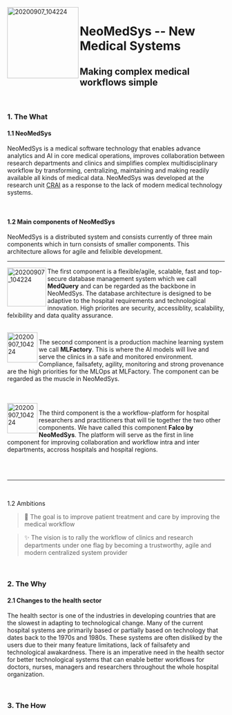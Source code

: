 
<img align="left" width="165" alt="20200907_104224" src="https://user-images.githubusercontent.com/29639563/180003274-6b40f5e8-ddc8-40ec-8bc5-74320dd0bfcc.png">

# NeoMedSys -- New Medical Systems
## Making complex medical workflows simple

<br clear="left"/>


### 1. The What
#### 1.1 NeoMedSys 
NeoMedSys is a medical software technology that enables advance analytics and AI in core medical operations, improves collaboration between research departments and clinics and simplifies complex multidisciplinary workflow by transforming, centralizing, maintaining and making readily available all kinds of medical data. NeoMedSys was developed at the research unit [CRAI](crai.no) as a response to the lack of modern medical technology systems.

<!--
The main components of NeoMedSys are currently (i) state of the art medical database development, (ii) machine learning operations and (iii) developing a medical workflow-platform that incorporates all core operational and research workflow. The reason why NeoMedSys has currently three major focus areas, which can in turn be parted into smaller focus areas, is to be able to stay flexible and adaptive to the developments that happen in technology.
-->
<br>

#### 1.2 Main components of NeoMedSys
NeoMedSys is a distributed system and consists currently of three main components which in turn consists of smaller components. This architecture allows for agile and felixible development.


---

<img align="left" width="90" alt="20200907_104224" src="https://user-images.githubusercontent.com/29639563/180863997-0e618b84-5039-438b-a028-1c42496c971d.png">


The first component is a flexible/agile, scalable, fast and top-secure database management system which we call **MedQuery** and can be regarded as the backbone in NeoMedSys. The database architecture is designed to be adaptive to the hospital requirements and technological innovation. High priorites are security, accessiblity, scalability, felxibility and data quality assurance.


<br clear="left"/>

<img align="left" width="70" alt="20200907_104224" src="https://user-images.githubusercontent.com/29639563/180615895-f353f60d-abae-49f5-8204-1262efc259df.png">

The second component is a production machine learning system we call **MLFactory**. This is where the AI models will live and serve the clinics in a safe and monitored environment. Compliance, failsafety, agility, monitoring and strong provenance are the high priorities for the MLOps at MLFactory. The component can be regarded as the muscle in NeoMedSys.

<br clear="left"/>

<br>

<img align="left" width="70" alt="20200907_104224" src="https://user-images.githubusercontent.com/29639563/180444097-00b612fe-6192-4ea3-8741-070ff2714c25.png">

The third component is the a workflow-platform for hospital researchers and practitioners that will tie together the two other components. We have called this component **Falco by NeoMedSys**. The platform will serve as the first in line component for improving collaboration and workflow intra and inter departments, accross hospitals and hospital regions.

<br clear="left"/>


<br>

---

<br>

1.2 Ambitions

> 🚀 The goal is to improve patient treatment and care by improving the medical workflow

> :sparkles: The vision is to rally the workflow of clinics and research departments under one flag by becoming a trustworthy, agile and modern centralized system provider

<br>

### 2. The Why
#### 2.1 Changes to the health sector
The health sector is one of the industries in developing countries that are the slowest in adapting to technological change. Many of the current hospital systems are primarily based or partially based on technology that dates back to the 1970s and 1980s. These systems are often disliked by the users due to their many feature limitations, lack of failsafety and technological awakardness. There is an imperative need in the health sector for better technological systems that can enable better workflows for doctors, nurses, managers and researchers throughout the whole hospital organization.

<br>

### 3. The How 

<!--
2. problem
2.2 health sector
- flexibility
- decentralized
- no modern approach
- old security systems that incetivises completely closing off the systems and stopping further development due to securtiy risks
- no way to work agile

The effect of improving this is improved patient treatment/care, better collaboration intra/inter departments and . 

2.1 NeoMedSys
The aim is to make AI a main component of the workflow-platform. 
**Here are some ideas to get you started:**

🙋‍♀️ A short introduction - what is your organization all about?
🌈 Contribution guidelines - how can the community get involved?
👩‍💻 Useful resources - where can the community find your docs? Is there anything else the community should know?
🍿 Fun facts - what does your team eat for breakfast?
🧙 Remember, you can do mighty things with the power of [Markdown](https://docs.github.com/github/writing-on-github/getting-started-with-writing-and-formatting-on-github/basic-writing-and-formatting-syntax)
-->
